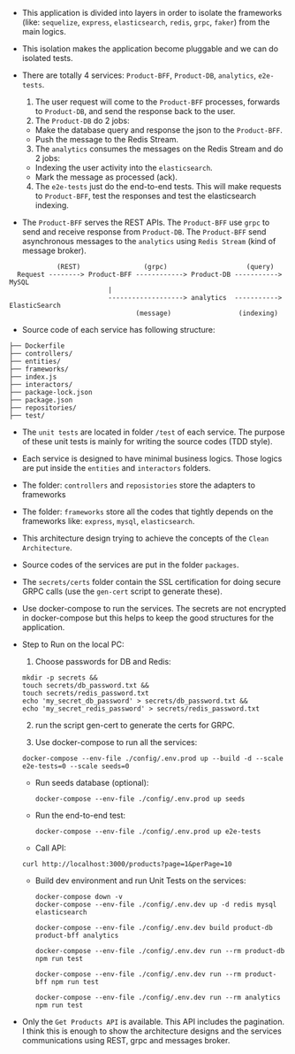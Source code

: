 * This application is divided into layers in order to isolate the frameworks (like: `sequelize`, `express`, `elasticsearch`, `redis`, `grpc`, `faker`) from the main logics.
* This isolation makes the application become pluggable and we can do isolated tests.
* There are totally 4 services: `Product-BFF`, `Product-DB`, `analytics`, `e2e-tests`.
  1.  The user request will come to the `Product-BFF` processes, forwards to `Product-DB`, and send the response back to the user.
  2.  The `Product-DB` do 2 jobs:
    * Make the database query and response the json to the `Product-BFF`.
    * Push the message to the Redis Stream.
  3. The `analytics` consumes the messages on the Redis Stream and do 2 jobs:
    * Indexing the user activity into the `elasticsearch`.
    * Mark the message as processed (ack).
  4. The `e2e-tests` just do the end-to-end tests. This will make requests to `Product-BFF`, test the responses and test the elasticsearch indexing.

* The `Product-BFF` serves the REST APIs. The `Product-BFF` use `grpc` to send and receive response from `Product-DB`. The `Product-BFF` send asynchronous messages to the `analytics` using `Redis Stream` (kind of message broker).

```
            (REST)                (grpc)                    (query)
  Request --------> Product-BFF ------------> Product-DB -----------> MySQL
                         |
                         -------------------> analytics  -----------> ElasticSearch
                                (message)                 (indexing)
```

* Source code of each service has following structure:

```
├── Dockerfile
├── controllers/
├── entities/
├── frameworks/
├── index.js
├── interactors/
├── package-lock.json
├── package.json
├── repositories/
├── test/
```

* The `unit tests` are located in folder `/test` of each service. The purpose of these unit tests is mainly for writing the source codes (TDD style).
* Each service is designed to have minimal business logics. Those logics are put inside the `entities` and `interactors` folders.
* The folder: `controllers` and `reposistories` store the adapters to frameworks
* The folder: `frameworks` store all the codes that tightly depends on the frameworks like: `express`, `mysql`, `elasticsearch`.
* This architecture design trying to achieve the concepts of the `Clean Architecture`.

* Source codes of the services are put in the folder `packages`.
* The `secrets/certs` folder contain the SSL certification for doing secure GRPC calls (use the `gen-cert` script to generate these).
* Use docker-compose to run the services. The secrets are not encrypted in docker-compose but this helps to keep the good structures for the application.
* Step to Run on the local PC:

  1. Choose passwords for DB and Redis:

    ```
    mkdir -p secrets &&
    touch secrets/db_password.txt &&
    touch secrets/redis_password.txt
    echo 'my_secret_db_password' > secrets/db_password.txt &&
    echo 'my_secret_redis_password' > secrets/redis_password.txt
    ```

  2. run the script gen-cert to generate the certs for GRPC.

  3. Use docker-compose to run all the services:

    ```
    docker-compose --env-file ./config/.env.prod up --build -d --scale e2e-tests=0 --scale seeds=0
    ```

  * Run seeds database (optional):

    ```
    docker-compose --env-file ./config/.env.prod up seeds
    ```

  * Run the end-to-end test:

    ```
    docker-compose --env-file ./config/.env.prod up e2e-tests
    ```

  * Call API:

  ```
  curl http://localhost:3000/products?page=1&perPage=10
  ```

  * Build dev environment and run Unit Tests on the services:

    ```
    docker-compose down -v
    docker-compose --env-file ./config/.env.dev up -d redis mysql elasticsearch

    docker-compose --env-file ./config/.env.dev build product-db product-bff analytics

    docker-compose --env-file ./config/.env.dev run --rm product-db npm run test

    docker-compose --env-file ./config/.env.dev run --rm product-bff npm run test

    docker-compose --env-file ./config/.env.dev run --rm analytics npm run test
    ```

* Only the `Get Products API` is available. This API includes the pagination. I think this is enough to show the architecture designs and the services communications using REST, grpc and messages broker.
